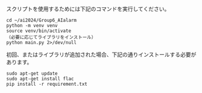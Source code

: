 スクリプトを使用するためには下記のコマンドを実行してください。
  ```
  cd ~/ai2024/Group6_AIalarm
  python -m venv venv
  source venv/bin/activate
  （必要に応じてライブラリをインストール）
  python main.py 2>/dev/null
  ```
初回、またはライブラリが追加された場合、下記の通りインストールする必要があります。  
  ```
  sudo apt-get update
  sudo apt-get install flac
  pip install -r requirement.txt
  ```
